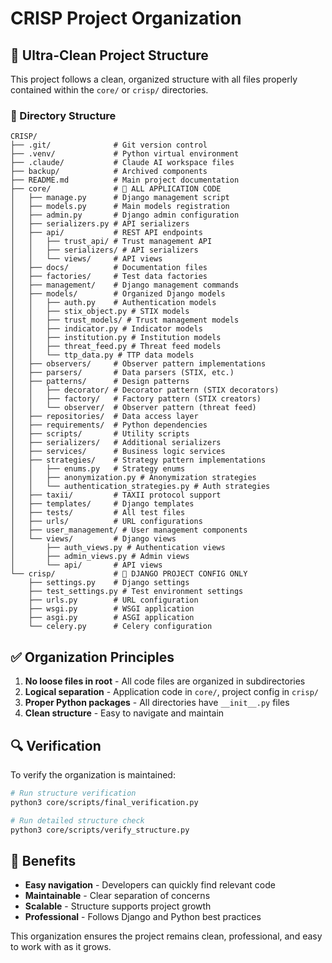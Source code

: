 # CRISP Project Organization

## 🎯 Ultra-Clean Project Structure

This project follows a clean, organized structure with all files properly contained within the `core/` or `crisp/` directories.

### 📁 Directory Structure

```
CRISP/
├── .git/              # Git version control
├── .venv/             # Python virtual environment  
├── .claude/           # Claude AI workspace files
├── backup/            # Archived components
├── README.md          # Main project documentation
├── core/              # 🎯 ALL APPLICATION CODE
│   ├── manage.py      # Django management script
│   ├── models.py      # Main models registration
│   ├── admin.py       # Django admin configuration
│   ├── serializers.py # API serializers
│   ├── api/           # REST API endpoints
│   │   ├── trust_api/ # Trust management API
│   │   ├── serializers/ # API serializers
│   │   └── views/     # API views
│   ├── docs/          # Documentation files
│   ├── factories/     # Test data factories
│   ├── management/    # Django management commands
│   ├── models/        # Organized Django models
│   │   ├── auth.py    # Authentication models
│   │   ├── stix_object.py # STIX models
│   │   ├── trust_models/ # Trust management models
│   │   ├── indicator.py # Indicator models
│   │   ├── institution.py # Institution models
│   │   ├── threat_feed.py # Threat feed models
│   │   └── ttp_data.py # TTP data models
│   ├── observers/     # Observer pattern implementations
│   ├── parsers/       # Data parsers (STIX, etc.)
│   ├── patterns/      # Design patterns
│   │   ├── decorator/ # Decorator pattern (STIX decorators)
│   │   ├── factory/   # Factory pattern (STIX creators)
│   │   └── observer/  # Observer pattern (threat feed)
│   ├── repositories/  # Data access layer
│   ├── requirements/  # Python dependencies
│   ├── scripts/       # Utility scripts
│   ├── serializers/   # Additional serializers
│   ├── services/      # Business logic services
│   ├── strategies/    # Strategy pattern implementations
│   │   ├── enums.py   # Strategy enums
│   │   ├── anonymization.py # Anonymization strategies
│   │   └── authentication_strategies.py # Auth strategies
│   ├── taxii/         # TAXII protocol support
│   ├── templates/     # Django templates
│   ├── tests/         # All test files
│   ├── urls/          # URL configurations  
│   ├── user_management/ # User management components
│   └── views/         # Django views
│       ├── auth_views.py # Authentication views
│       ├── admin_views.py # Admin views
│       └── api/       # API views
└── crisp/             # 🎯 DJANGO PROJECT CONFIG ONLY
    ├── settings.py    # Django settings
    ├── test_settings.py # Test environment settings
    ├── urls.py        # URL configuration
    ├── wsgi.py        # WSGI application
    ├── asgi.py        # ASGI application
    └── celery.py      # Celery configuration
```

## ✅ Organization Principles

1. **No loose files in root** - All code files are organized in subdirectories
2. **Logical separation** - Application code in `core/`, project config in `crisp/`
3. **Proper Python packages** - All directories have `__init__.py` files
4. **Clean structure** - Easy to navigate and maintain

## 🔍 Verification

To verify the organization is maintained:

```bash
# Run structure verification
python3 core/scripts/final_verification.py

# Run detailed structure check
python3 core/scripts/verify_structure.py
```

## 🚀 Benefits

- **Easy navigation** - Developers can quickly find relevant code
- **Maintainable** - Clear separation of concerns
- **Scalable** - Structure supports project growth
- **Professional** - Follows Django and Python best practices

This organization ensures the project remains clean, professional, and easy to work with as it grows.
